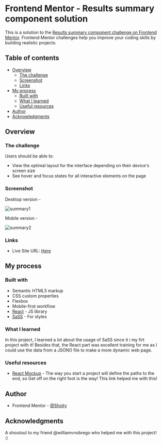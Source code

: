 # Frontend Mentor - Results summary component solution

This is a solution to the [Results summary component challenge on Frontend Mentor](https://www.frontendmentor.io/challenges/results-summary-component-CE_K6s0maV). Frontend Mentor challenges help you improve your coding skills by building realistic projects. 

## Table of contents

- [Overview](#overview)
  - [The challenge](#the-challenge)
  - [Screenshot](#screenshot)
  - [Links](#links)
- [My process](#my-process)
  - [Built with](#built-with)
  - [What I learned](#what-i-learned)
  - [Useful resources](#useful-resources)
- [Author](#author)
- [Acknowledgments](#acknowledgments)

## Overview

### The challenge

Users should be able to:

- View the optimal layout for the interface depending on their device's screen size
- See hover and focus states for all interactive elements on the page

### Screenshot

Desktop version -

![summary1](https://user-images.githubusercontent.com/89661625/230252671-d6782950-bd39-4211-a18e-082d4040f309.png)


Mobile version -

![summary2](https://user-images.githubusercontent.com/89661625/230252680-fac37690-e3c2-4042-953e-8e240f6c7e69.png)


### Links

- Live Site URL: [Here](https://shoity.github.io/Summary/)

## My process

### Built with

- Semantic HTML5 markup
- CSS custom properties
- Flexbox
- Mobile-first workflow
- [React](https://reactjs.org/) - JS library
- [SaSS](https://styled-components.com/) - For styles

### What I learned

In this project, I learned a lot about the usage of SaSS since it i my firt project with it!
Besides that, the React part was excellent training for me as I could use the data from a JSON() file to make a more dynamic web page.

### Useful resources

- [React Mockup](https://react.dev/learn/thinking-in-react#start-with-the-mockup) - The way you start a project will define the paths to the end, so Get off on the right foot is the way! This link helped me with this! 

## Author

- Frontend Mentor - [@Shoity](https://www.frontendmentor.io/profile/Shoity)


## Acknowledgments

A shoutout to my friend @williamvnobrego who helped me with this project! :)
